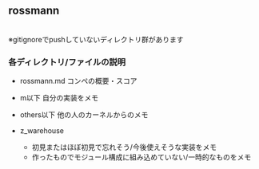 ## rossmann
<br>
※gitignoreでpushしていないディレクトリ群があります
<br>

### 各ディレクトリ/ファイルの説明

- rossmann.md
コンペの概要・スコア

- m以下
自分の実装をメモ

- others以下
他の人のカーネルからのメモ

- z_warehouse
    - 初見またはほぼ初見で忘れそう/今後使えそうな実装をメモ
    - 作ったものでモジュール構成に組み込めていない/一時的なものをメモ
